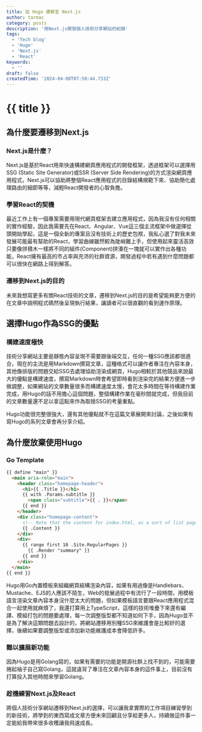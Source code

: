 ```yaml
---
title: 從 Hugo 遷移至 Next.js
author: tarmac
category: posts
description: '用Next.js開發個人技術分享網站的紀錄'
tags:
  - 'Tech blog'
  - 'Hugo'
  - 'Next.js'
  - 'React'
keywords:
  - ''
draft: false
createdTime: '2024-04-08T07:50:44.733Z'
---
```


# {{ title }}


## 為什麼要遷移到Next.js

### Next.js是什麼？

Next.js是基於React用來快速構建網頁應用程式的開發框架，透過框架可以選擇用SSG (Static Site Generator)或SSR (Server Side Rendering)的方式渲染網頁應用程式，Next.js可以協助將整個React應用程式的目錄結構規範下來、協助簡化處理路由的細節等等，減輕React開發者的心智負擔。

### 學習React的契機

最近工作上有一個專案需要用現代網頁框架去建立應用程式，因為我沒有任何相關的實作經驗，因此我需要先在React、Angular、Vue這三個主流框架中做選擇從頭開始學起，這是一個全新的專案且沒有技術上的歷史包袱，我私心選了對我未來發展可能最有幫助的React，學習曲線雖然較為陡峭難上手，但使用起來靈活高效只要像拼積木一樣將不同的組件(Component)拼湊在一塊就可以實作出各種功能，React擁有最高的市占率與充沛的社群資源，開發過程中若有遇到什麼問題都可以很快在網路上得到解答。

### 遷移到Next.js的目的

未來我想寫更多有關React技術的文章，遷移到Next.js的目的是希望能夠更方便的在文章中說明程式碼然後呈現執行結果，讓讀者可以很直觀的看到運作原理。

## 選擇Hugo作為SSG的優點

### 構建速度極快

技術分享網站主要是靜態內容呈現不需要跟後端交互，任何一種SSG應該都很適合，現在的主流是用Markdown撰寫文章，這種格式可以讓作者專注在內容本身，其他像排版的問題交給SSG去處理協助渲染成網頁，Hugo相較於其他競品來說最大的優點是構建速度，撰寫Markdown時會希望即時看到渲染完的結果方便進一步做調整，如果網站的文章數量很多而構建速度太慢，會花太多時間在等待構建作業完成，用Hugo的話不用擔心這個問題，整個構建作業在毫秒間就完成，但我目前的文章數量還不足以拿這點來作為取捨SSG的考量重點。

Hugo功能很完整很強大，還有其他優點就不在這篇文章展開來討論，之後如果有寫Hugo的系列文章會再分享介紹。

## 為什麼放棄使用Hugo

### Go Template

```html
{{ define "main" }}
  <main aria-role="main">
    <header class="homepage-header">
      <h1>{{ .Title }}</h1>
      {{ with .Params.subtitle }}
        <span class="subtitle">{{ . }}</span>
      {{ end }}
    </header>
    <div class="homepage-content">
      <!-- Note that the content for index.html, as a sort of list page, will pull from content/_index.md -->
      {{ .Content }}
    </div>
    <div>
      {{ range first 10 .Site.RegularPages }}
        {{ .Render "summary" }}
      {{ end }}
    </div>
  </main>
{{ end }}
```

Hugo用Go內置模板來組織網頁結構渲染內容，如果有用過像是Handlebars、Mustache、EJS的人應該不陌生，Web的發展過程中有流行了一段時間，用模板語言渲染文章內容本身沒什麼太大的問題，但如果模板語言要跟React應用程式混合一起使用就麻煩了，我還打算用上TypeScript，這樣的技術堆疊下來還有編譯、模組打包的問題要處理，每一次調整版型都不知道如何下手，因為Hugo並不是為了解決這類問題去設計的，將網站遷移用別種SSG來維護會是比較好的選擇，後續如果要調整版型或添加新功能維護成本會降低許多。

### 難以擴展新功能

因為Hugo是用Golang寫的，如果有需要的功能是開源社群上找不到的，可能需要捲起袖子自己寫Golang，這就違背了專注在文章內容本身的這件事上，目前沒有打算投入其他時間來學習Golang。

### 趁機練習Next.js及React

將個人技術分享網站遷移到Next.js的選擇，可以讓我拿實際的工作項目練習學到的新技術，將學到的東西寫成文章方便未來回顧且分享給更多人，持續做這件事一定能給我帶來很多收穫讓我飛速成長。
